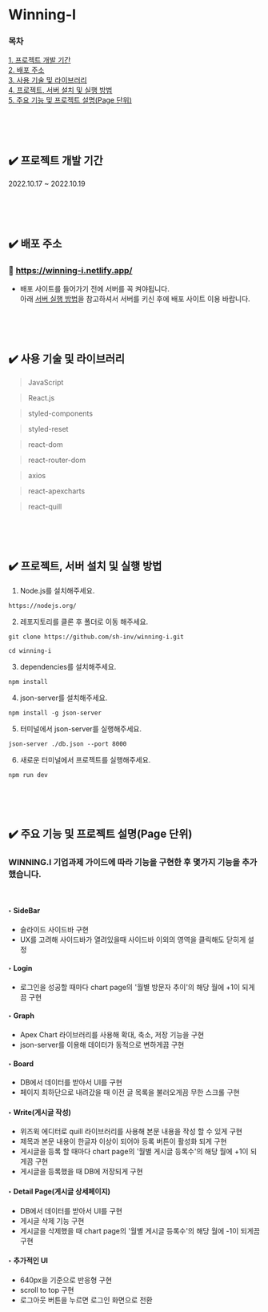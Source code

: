 # Winning-I

### 목차

[1. 프로젝트 개발 기간](##-✔️-프로젝트-개발-기간)<br>
[2. 배포 주소](##-✔️-배포-주소)<br>
[3. 사용 기술 및 라이브러리](##-✔️-사용-기술-및-라이브러리)<br>
[4. 프로젝트, 서버 설치 및 실행 방법](##-✔️-프로젝트,-서버-설치-및-실행-방법)<br>
[5. 주요 기능 및 프로젝트 설명(Page 단위)](<##-✔️-주요-기능-및-프로젝트-설명(Page-단위)>)

<br>
<br>
<br>

## ✔️ 프로젝트 개발 기간

2022.10.17 ~ 2022.10.19

<br>
<br>
<br>

## ✔️ 배포 주소

### 📒 https://winning-i.netlify.app/

- 배포 사이트를 들어가기 전에 서버를 꼭 켜야됩니다.<br>
  아래 [서버 실행 방법](##-✔️-프로젝트,-서버-설치-및-실행-방법)을 참고하셔서 서버를 키신 후에 배포 사이트 이용 바랍니다.

<br>
<br>
<br>

## ✔️ 사용 기술 및 라이브러리

> JavaScript

> React.js

> styled-components

> styled-reset

> react-dom

> react-router-dom

> axios

> react-apexcharts

> react-quill

<br>
<br>
<br>

## ✔️ 프로젝트, 서버 설치 및 실행 방법

1. Node.js를 설치해주세요.

```
https://nodejs.org/
```

2. 레포지토리를 클론 후 폴더로 이동 해주세요.

```
git clone https://github.com/sh-inv/winning-i.git

cd winning-i
```

3. dependencies를 설치해주세요.

```
npm install
```

4. json-server를 설치해주세요.

```
npm install -g json-server
```

5. 터미널에서 json-server를 실행해주세요.

```
json-server ./db.json --port 8000
```

6. 새로운 터미널에서 프로젝트를 실행해주세요.

```
npm run dev
```

<br>
<br>
<br>

## ✔️ 주요 기능 및 프로젝트 설명(Page 단위)

### WINNING.I 기업과제 가이드에 따라 기능을 구현한 후 몇가지 기능을 추가했습니다.

<br>

#### ‣ SideBar

- 슬라이드 사이드바 구현
- UX를 고려해 사이드바가 열려있을때 사이드바 이외의 영역을 클릭해도 닫히게 설정

#### ‣ Login

- 로그인을 성공할 때마다 chart page의 '월별 방문자 추이'의 해당 월에 +1이 되게끔 구현

#### ‣ Graph

- Apex Chart 라이브러리를 사용해 확대, 축소, 저장 기능을 구현
- json-server를 이용해 데이터가 동적으로 변하게끔 구현

#### ‣ Board

- DB에서 데이터를 받아서 UI를 구현
- 페이지 최하단으로 내려갔을 때 이전 글 목록을 불러오게끔 무한 스크롤 구현

#### ‣ Write(게시글 작성)

- 위즈윅 에디터로 quill 라이브러리를 사용해 본문 내용을 작성 할 수 있게 구현
- 제목과 본문 내용이 한글자 이상이 되어야 등록 버튼이 활성화 되게 구현
- 게시글을 등록 할 때마다 chart page의 '월별 게시글 등록수'의 해당 월에 +1이 되게끔 구현
- 게시글을 등록했을 때 DB에 저장되게 구현

#### ‣ Detail Page(게시글 상세페이지)

- DB에서 데이터를 받아서 UI를 구현
- 게시글 삭제 기능 구현
- 게시글을 삭제했을 때 chart page의 '월별 게시글 등록수'의 해당 월에 -1이 되게끔 구현

#### ‣ 추가적인 UI

- 640px을 기준으로 반응형 구현
- scroll to top 구현
- 로그아웃 버튼을 누르면 로그인 화면으로 전환
